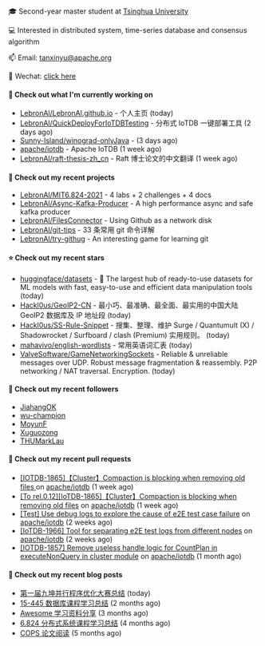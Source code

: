 🎓 Second-year master student at [Tsinghua University](https://www.tsinghua.edu.cn/)

💻 Interested in distributed system, time-series database and consensus algorithm

📫 Email: tanxinyu@apache.org

💬 Wechat: [click here](https://github.com/LebronAl/LebronAl/issues/1)

#### 👷 Check out what I'm currently working on

- [LebronAl/LebronAl.github.io](https://github.com/LebronAl/LebronAl.github.io) - 个人主页 (today)
- [LebronAl/QuickDeployForIoTDBTesting](https://github.com/LebronAl/QuickDeployForIoTDBTesting) - 分布式 IoTDB 一键部署工具 (2 days ago)
- [Sunny-Island/winograd-onlyJava](https://github.com/Sunny-Island/winograd-onlyJava) -  (3 days ago)
- [apache/iotdb](https://github.com/apache/iotdb) - Apache IoTDB (1 week ago)
- [LebronAl/raft-thesis-zh_cn](https://github.com/LebronAl/raft-thesis-zh_cn) - Raft 博士论文的中文翻译 (1 week ago)

#### 🌱 Check out my recent projects

- [LebronAl/MIT6.824-2021](https://github.com/LebronAl/MIT6.824-2021) - 4 labs &#43; 2 challenges &#43; 4 docs
- [LebronAl/Async-Kafka-Producer](https://github.com/LebronAl/Async-Kafka-Producer) - A high performance async and safe kafka producer
- [LebronAl/FilesConnector](https://github.com/LebronAl/FilesConnector) - Using Github as a network disk
- [LebronAl/git-tips](https://github.com/LebronAl/git-tips) - 33 条常用 git 命令详解
- [LebronAl/try-githug](https://github.com/LebronAl/try-githug) - An interesting game for learning git

#### ⭐ Check out my recent stars

- [huggingface/datasets](https://github.com/huggingface/datasets) - 🤗 The largest hub of ready-to-use datasets for ML models with fast, easy-to-use and efficient data manipulation tools (today)
- [Hackl0us/GeoIP2-CN](https://github.com/Hackl0us/GeoIP2-CN) - 最小巧、最准确、最全面、最实用的中国大陆 GeoIP2 数据库及 IP 地址段 (today)
- [Hackl0us/SS-Rule-Snippet](https://github.com/Hackl0us/SS-Rule-Snippet) - 搜集、整理、维护 Surge / Quantumult (X) / Shadowrocket / Surfboard / clash (Premium) 实用规则。 (today)
- [mahavivo/english-wordlists](https://github.com/mahavivo/english-wordlists) - 常用英语词汇表 (today)
- [ValveSoftware/GameNetworkingSockets](https://github.com/ValveSoftware/GameNetworkingSockets) - Reliable &amp; unreliable messages over UDP.  Robust message fragmentation &amp; reassembly.  P2P networking / NAT traversal.  Encryption. (today)

#### 👯 Check out my recent followers

- [JiahangOK](https://github.com/JiahangOK)
- [wu-champion](https://github.com/wu-champion)
- [MoyunF](https://github.com/MoyunF)
- [Xuguozong](https://github.com/Xuguozong)
- [THUMarkLau](https://github.com/THUMarkLau)

#### 🔨 Check out my recent pull requests

- [[IOTDB-1865]【Cluster】Compaction is blocking when removing old files ](https://github.com/apache/iotdb/pull/4365) on [apache/iotdb](https://github.com/apache/iotdb) (1 week ago)
- [[To rel.0.12][IoTDB-1865]【Cluster】Compaction is blocking when removing old files](https://github.com/apache/iotdb/pull/4363) on [apache/iotdb](https://github.com/apache/iotdb) (1 week ago)
- [[Test] Use debug logs to explore the cause of e2E test case failure](https://github.com/apache/iotdb/pull/4342) on [apache/iotdb](https://github.com/apache/iotdb) (2 weeks ago)
- [[IoTDB-1966] Tool for separating e2E test logs from different nodes](https://github.com/apache/iotdb/pull/4341) on [apache/iotdb](https://github.com/apache/iotdb) (2 weeks ago)
- [[IOTDB-1857] Remove useless handle logic for CountPlan in executeNonQuery in cluster module](https://github.com/apache/iotdb/pull/4174) on [apache/iotdb](https://github.com/apache/iotdb) (1 month ago)

#### 📜 Check out my recent blog posts

- [第一届九坤并行程序优化大赛总结](https://tanxinyu.work/jiu-kun-parallel-program-optimization-contest/) (today)
- [15-445 数据库课程学习总结](https://tanxinyu.work/15-445/) (2 months ago)
- [Awesome 学习资料分享](https://tanxinyu.work/awesome-blog/) (3 months ago)
- [6.824 分布式系统课程学习总结](https://tanxinyu.work/6-824/) (4 months ago)
- [COPS 论文阅读](https://tanxinyu.work/cops-thesis/) (5 months ago)

